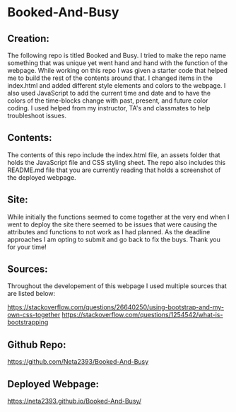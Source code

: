 # Booked-And-Busy


## Creation:

The following repo is titled Booked and Busy. I tried to make the repo name something that was unique yet went hand and hand with the function of the webpage. While working on this repo I was given a starter code that helped me to build the rest of the contents around that. I changed items in the index.html and added different style elements and colors to the webpage. I also used JavaScript to add the current time and date and to have the colors of the time-blocks change with past, present, and future color coding. I used helped from my instructor, TA's and classmates to help troubleshoot issues. 

## Contents:

The contents of this repo include the index.html file, an assets folder that holds the JavaScript file and CSS styling sheet. The repo also includes this README.md file that you are currently reading that holds a screenshot of the deployed webpage. 

## Site:

While initially the functions seemed to come together at the very end when I went to deploy the site there seemed to be issues that were causing the attributes and functions to not work as I had planned. As the deadline approaches I am opting to submit and go back to fix the buys. Thank you for your time!


## Sources: 

Throughout the developement of this webpage I used multiple sources that are listed below:

https://stackoverflow.com/questions/26640250/using-bootstrap-and-my-own-css-together
https://stackoverflow.com/questions/1254542/what-is-bootstrapping




## Github Repo:

https://github.com/Neta2393/Booked-And-Busy

## Deployed Webpage:

https://neta2393.github.io/Booked-And-Busy/


